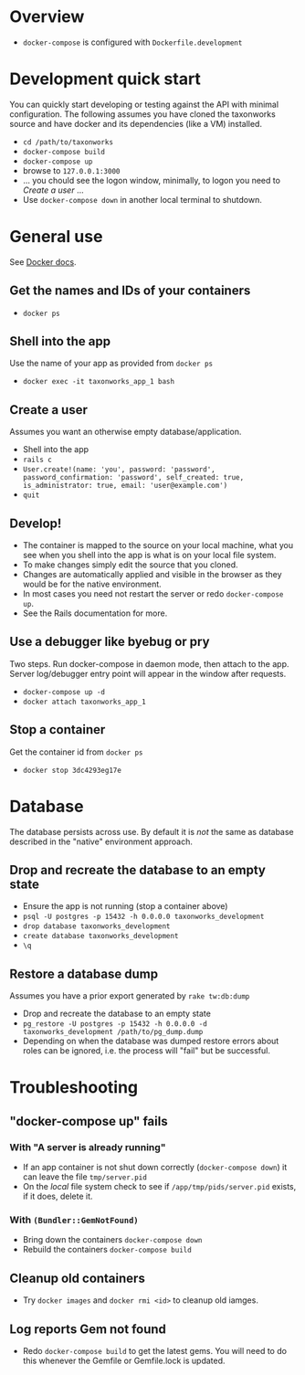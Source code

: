 # Overview

* `docker-compose` is configured with `Dockerfile.development`

# Development quick start

You can quickly start developing or testing against the API with minimal configuration.  The following assumes you have cloned the taxonworks source and have docker and its dependencies (like a VM) installed.  

* `cd /path/to/taxonworks`
* `docker-compose build`
* `docker-compose up`
* browse to `127.0.0.1:3000`
* ... you chould see the logon window, minimally, to logon you need to _Create a user_ ...
* Use `docker-compose down` in another local terminal to shutdown.

# General use 

See [Docker docs](https://docs.docker.com/).

## Get the names and IDs of your containers

* `docker ps`

## Shell into the app

Use the name of your app as provided from `docker ps`

* `docker exec -it taxonworks_app_1 bash`

## Create a user

Assumes you want an otherwise empty database/application.

* Shell into the app 
* `rails c`
*  `User.create!(name: 'you', password: 'password', password_confirmation: 'password', self_created: true, is_administrator: true, email: 'user@example.com')`
* `quit`

## Develop!

* The container is mapped to the source on your local machine, what you see when you shell into the app is what is on your local file system.
* To make changes simply edit the source that you cloned.
* Changes are automatically applied and visible in the browser as they would be for the native environment.
* In most cases you need not restart the server or redo `docker-compose up`. 
* See the Rails documentation for more.

## Use a debugger like byebug or pry

Two steps. Run docker-compose in daemon mode, then attach to the app. Server log/debugger entry point will appear in the window after requests.

* `docker-compose up -d`
* `docker attach taxonworks_app_1` 

## Stop a container

Get the container id from `docker ps`

* `docker stop 3dc4293eg17e`  

# Database

The database persists across use.  By default it is *not* the same as database described in the "native" environment approach.

## Drop and recreate the database to an empty state

* Ensure the app is not running (stop a container above)
* `psql -U postgres -p 15432 -h 0.0.0.0 taxonworks_development`
* `drop database taxonworks_development`
* `create database taxonworks_development`
* `\q`

## Restore a database dump

Assumes you have a prior export generated by `rake tw:db:dump`

* Drop and recreate the database to an empty state
* `pg_restore -U postgres -p 15432 -h 0.0.0.0 -d taxonworks_development /path/to/pg_dump.dump`
* Depending on when the database was dumped restore errors about roles can be ignored, i.e. the process will "fail" but be successful.

# Troubleshooting
## "docker-compose up" fails

### With "A server is already running"
* If an app container is not shut down correctly (`docker-compose down`) it can leave the file `tmp/server.pid`
* On the _local_ file system check to see if `/app/tmp/pids/server.pid` exists, if it does, delete it.

### With `(Bundler::GemNotFound)`
* Bring down the containers `docker-compose down`
* Rebuild the containers `docker-compose build`

## Cleanup old containers

*  Try `docker images` and `docker rmi <id>` to cleanup old iamges. 

## Log reports Gem not found

* Redo `docker-compose build` to get the latest gems.  You will need to do this whenever the Gemfile or Gemfile.lock is updated.
